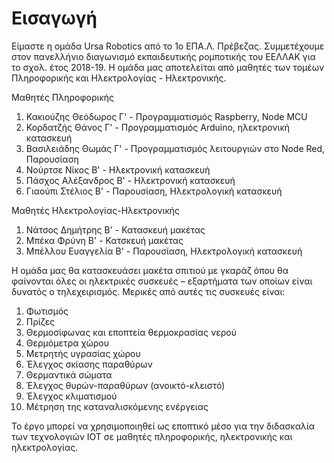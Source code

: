 Εισαγωγή
===============
Είμαστε η ομάδα Ursa Robotics από το 1ο ΕΠΑ.Λ. Πρέβεζας. Συμμετέχουμε στον πανελλήνιο διαγωνισμό εκπαιδευτικής ρομποτικής του ΕΕΛΛΑΚ για το σχολ. έτος 2018-19. Η ομάδα μας αποτελείται από μαθητές των τομέων Πληροφορικής και Ηλεκτρολογίας - Ηλεκτρονικής.

Μαθητές Πληροφορικής
1. Κακιούζης Θεόδωρος Γ' - Προγραμματισμός Raspberry, Node MCU
2. Κορδατζής Θάνος Γ' - Προγραμματισμός Arduino, ηλεκτρονική κατασκευή
3. Βασιλειάδης Θωμάς Γ' - Προγραμματισμός λειτουργιών στο Node Red, Παρουσίαση
4. Νούρτσε Νίκος Β' - Ηλεκτρονική κατασκευή
5. Πάσχος Αλέξανδρος Β' - Ηλεκτρονική κατασκευή
6. Γιαούπι Στέλιος Β' - Παρουσίαση, Ηλεκτρολογική κατασκευή 

Μαθητές Ηλεκτρολογίας-Ηλεκτρονικής
1. Νάτσος Δημήτρης Β' - Κατασκευή μακέτας
2. Μπέκα Φρύνη Β' - Κατσκευή μακέτας
3. Μπέλλου Ευαγγελία Β' - Παρουσίαση, Ηλεκτρολογική κατασκευή

Η ομάδα μας θα κατασκευάσει μακέτα σπιτιού με γκαράζ όπου θα φαίνονται όλες οι ηλεκτρικές συσκευές – εξαρτήματα των οποίων είναι δυνατός ο τηλεχειρισμός. Μερικές από αυτές τις συσκευές είναι:
1.	Φωτισμός
2.	Πρίζες
3.	Θερμοσίφωνας και εποπτεία θερμοκρασίας νερού
4.	Θερμόμετρα χώρου
5.	Μετρητής υγρασίας χώρου
6.	Έλεγχος σκίασης παραθύρων 
7.	Θερμαντικά σώματα
8.	Έλεγχος θυρών-παραθύρων (ανοικτό-κλειστό)
9.	Έλεγχος κλιματισμού
10.	Μέτρηση της καταναλισκόμενης ενέργειας  

Το έργο μπορεί να χρησιμοποιηθεί ως εποπτικό μέσο για την διδασκαλία των τεχνολογιών IOT σε μαθητές πληροφορικής, ηλεκτρονικής και ηλεκτρολογίας.
